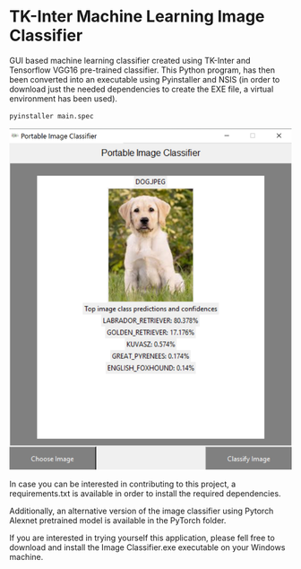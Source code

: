 # TK-Inter Machine Learning Image Classifier

GUI based machine learning classifier created using TK-Inter and Tensorflow VGG16 pre-trained classifier. This Python program, has then been converted into an executable using Pyinstaller and NSIS (in order to download just the needed dependencies to create the EXE file, a virtual environment has been used). 

```python
pyinstaller main.spec
```

 

![](demo.PNG)

In case you can be interested in contributing to this project, a requirements.txt is available in order to install the required dependencies.

Additionally, an alternative version of the image classifier using Pytorch Alexnet pretrained model is available in the PyTorch folder.

If you are interested in trying yourself this application, please fell free to download and install the Image Classifier.exe executable on your Windows machine.

